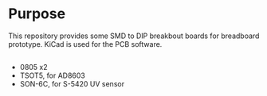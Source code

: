 # Purpose
This repository provides some SMD to DIP breakbout boards for breadboard prototype. KiCad is used for the PCB software.

##
* 0805 x2
* TSOT5, for AD8603
* SON-6C, for S-5420 UV sensor


